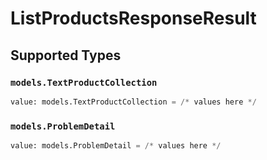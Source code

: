 # ListProductsResponseResult


## Supported Types

### `models.TextProductCollection`

```python
value: models.TextProductCollection = /* values here */
```

### `models.ProblemDetail`

```python
value: models.ProblemDetail = /* values here */
```

